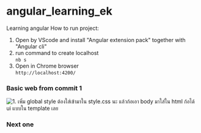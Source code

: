 # angular_learning_ek
Learning angular<ba>
How to run project:<br>
1. Open by VScode and install "Angular extension pack" together with "Angular cli"<br>
2. run command to create localhost<br>
```nb s``` <br>
3. Open in Chrome browser<br>
```http://localhost:4200/```<br>

### Basic web from commit 1
![1. เพิ่ม global style ต้องใส่เข้ามาใน style.css นะ แล้วก้อเอา body มาใส่ใน html ก้อได้ ui แบบใน template เลย](https://github.com/atthana/angular_learning_ek_ngonline/blob/dev/photo_readme/1_basic_web.png?raw=true) <br>

### Next one

